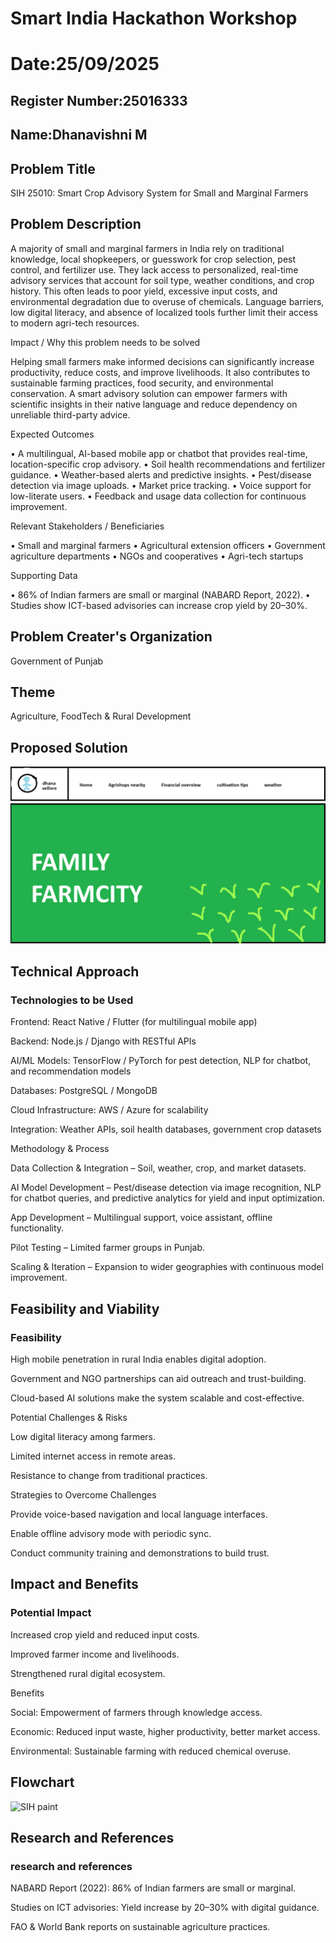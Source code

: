# Smart India Hackathon Workshop
# Date:25/09/2025
## Register Number:25016333
## Name:Dhanavishni M
## Problem Title
SIH 25010: Smart Crop Advisory System for Small and Marginal Farmers
## Problem Description
A majority of small and marginal farmers in India rely on traditional knowledge, local shopkeepers, or guesswork for crop selection, pest control, and fertilizer use. They lack access to personalized, real-time advisory services that account for soil type, weather conditions, and crop history. This often leads to poor yield, excessive input costs, and environmental degradation due to overuse of chemicals. Language barriers, low digital literacy, and absence of localized tools further limit their access to modern agri-tech resources.

Impact / Why this problem needs to be solved

Helping small farmers make informed decisions can significantly increase productivity, reduce costs, and improve livelihoods. It also contributes to sustainable farming practices, food security, and environmental conservation. A smart advisory solution can empower farmers with scientific insights in their native language and reduce dependency on unreliable third-party advice.

Expected Outcomes

• A multilingual, AI-based mobile app or chatbot that provides real-time, location-specific crop advisory.
• Soil health recommendations and fertilizer guidance.
• Weather-based alerts and predictive insights.
• Pest/disease detection via image uploads.
• Market price tracking.
• Voice support for low-literate users.
• Feedback and usage data collection for continuous improvement.

Relevant Stakeholders / Beneficiaries

• Small and marginal farmers
• Agricultural extension officers
• Government agriculture departments
• NGOs and cooperatives
• Agri-tech startups

Supporting Data

• 86% of Indian farmers are small or marginal (NABARD Report, 2022).
• Studies show ICT-based advisories can increase crop yield by 20–30%.

## Problem Creater's Organization
Government of Punjab

## Theme
Agriculture, FoodTech & Rural Development

## Proposed Solution

![alt text](agri.png)


  
## Technical Approach
<h3>Technologies to be Used</h3>

Frontend: React Native / Flutter (for multilingual mobile app)

Backend: Node.js / Django with RESTful APIs

AI/ML Models: TensorFlow / PyTorch for pest detection, NLP for chatbot, and recommendation models

Databases: PostgreSQL / MongoDB

Cloud Infrastructure: AWS / Azure for scalability

Integration: Weather APIs, soil health databases, government crop datasets

Methodology & Process

Data Collection & Integration – Soil, weather, crop, and market datasets.

AI Model Development – Pest/disease detection via image recognition, NLP for chatbot queries, and predictive analytics for yield and input optimization.

App Development – Multilingual support, voice assistant, offline functionality.

Pilot Testing – Limited farmer groups in Punjab.

Scaling & Iteration – Expansion to wider geographies with continuous model improvement.



## Feasibility and Viability
<h3>Feasibility</h3>

High mobile penetration in rural India enables digital adoption.

Government and NGO partnerships can aid outreach and trust-building.

Cloud-based AI solutions make the system scalable and cost-effective.

Potential Challenges & Risks

Low digital literacy among farmers.

Limited internet access in remote areas.

Resistance to change from traditional practices.

Strategies to Overcome Challenges

Provide voice-based navigation and local language interfaces.

Enable offline advisory mode with periodic sync.

Conduct community training and demonstrations to build trust.

## Impact and Benefits
<h3>Potential Impact</h3>

Increased crop yield and reduced input costs.

Improved farmer income and livelihoods.

Strengthened rural digital ecosystem.

Benefits

Social: Empowerment of farmers through knowledge access.

Economic: Reduced input waste, higher productivity, better market access.

Environmental: Sustainable farming with reduced chemical overuse.

## Flowchart
<img width="1152" height="648" alt="SIH paint" src="https://github.com/user-attachments/assets/f6ad7cfb-be7f-4e2a-b7e4-f2ff1d8367d2" />

## Research and References
<h3>research and references</h3>
NABARD Report (2022): 86% of Indian farmers are small or marginal.

Studies on ICT advisories: Yield increase by 20–30% with digital guidance.

FAO & World Bank reports on sustainable agriculture practices.
